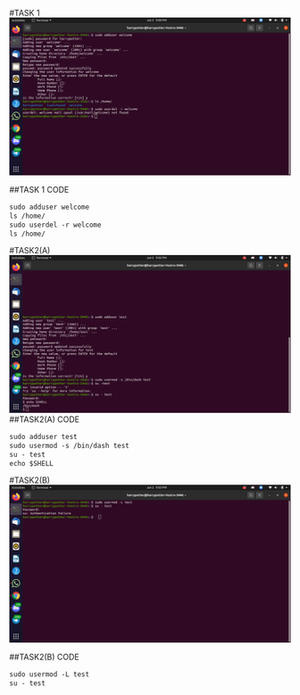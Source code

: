 #TASK 1
<img src="task1.png">

##TASK 1 CODE
```
sudo adduser welcome
ls /home/
sudo userdel -r welcome
ls /home/
```


#TASK2(A)
<img src="task2a.png">
##TASK2(A) CODE
```
sudo adduser test
sudo usermod -s /bin/dash test
su - test
echo $SHELL

```

#TASK2(B)
<img src="task2b.png">

##TASK2(B) CODE

```
sudo usermod -L test
su - test
```
